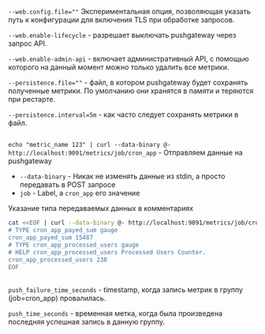 ```--web.config.file=""``` Экспериментальная опция, позволяющая указать путь к конфигурации для включения TLS при обработке запросов.  

```--web.enable-lifecycle``` - разрешает выключать pushgateway через запрос API.  

```--web.enable-admin-api``` - включает административный API, с помощью которого на данный момент можно только удалить все метрики.  

```--persistence.file=""``` - файл, в котором pushgateway будет сохранять полученные метрики. По умолчанию они хранятся в памяти и теряются при рестарте.  

```--persistence.interval=5m``` - как часто следует сохранять метрики в файл.

##

```echo "metric_name 123" | curl --data-binary @- http://localhost:9091/metrics/job/cron_app``` - Отправляем данные на pushgateway  

- ```--data-binary``` - Никак не изменять данные из stdin, а просто передавать в POST запросе
- ```job``` - Label, а ```cron_app``` его значение

Указание типа передаваемых данных в комментариях
```Bash
cat <<EOF | curl --data-binary @- http://localhost:9091/metrics/job/cron_app
# TYPE cron_app_payed_sum gauge
cron_app_payed_sum 15487
# TYPE cron_app_processed_users gauge
# HELP cron_app_processed_users Processed Users Counter.
cron_app_processed_users 238
EOF
```

##

```push_failure_time_seconds``` - timestamp, когда запись метрик в группу (job=cron_app) провалилась.

```push_time_seconds``` - временная метка, когда была произведена последняя успешная запись в данную группу.
  
